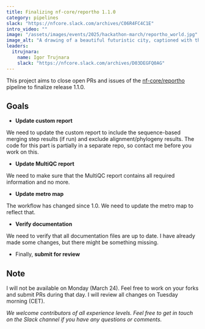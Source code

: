 ```yaml
---
title: Finalizing nf-core/reportho 1.1.0
category: pipelines
slack: "https://nfcore.slack.com/archives/C06R4FC4C1E"
intro_video: ""
image: "/assets/images/events/2025/hackathon-march/reportho_world.jpg"
image_alt: "A drawing of a beautiful futuristic city, captioned with the words 'the world if reportho'"
leaders:
  itrujnara:
    name: Igor Trujnara
    slack: "https://nfcore.slack.com/archives/D03DEGFQ0AG"
---
```


This project aims to close open PRs and issues of the [nf-core/reportho](https://nf-co.re/reportho/dev) pipeline to finalize release 1.1.0.

## Goals

- **Update custom report**

We need to update the custom report to include the sequence-based merging step results (if run) and exclude alignment/phylogeny results.
The code for this part is partially in a separate repo, so contact me before you work on this.

- **Update MultiQC report**

We need to make sure that the MultiQC report contains all required information and no more.

- **Update metro map**

The workflow has changed since 1.0. We need to update the metro map to reflect that.

- **Verify documentation**

We need to verify that all documentation files are up to date. I have already made some changes, but there might be something missing.

- Finally, **submit for review**

## Note
I will not be available on Monday (March 24). Feel free to work on your forks and submit PRs during that day. I will review all changes on Tuesday morning (CET).

_We welcome contributors of all experience levels. Feel free to get in touch on the Slack channel if you have any questions or comments._
